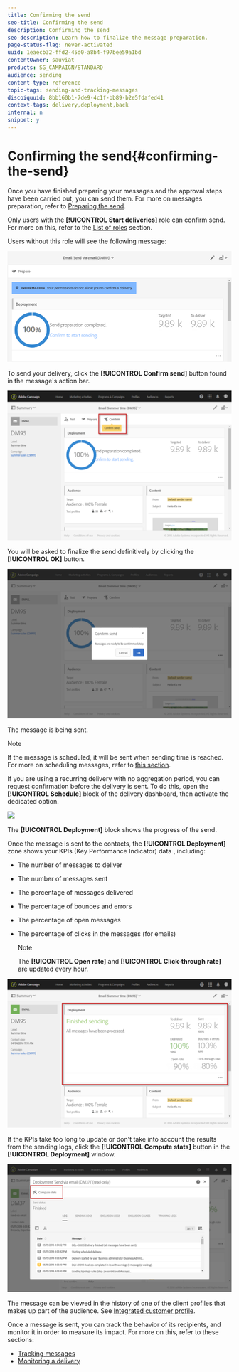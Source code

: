 ```yaml
---
title: Confirming the send
seo-title: Confirming the send
description: Confirming the send
seo-description: Learn how to finalize the message preparation.
page-status-flag: never-activated
uuid: 1eaecb32-ffd2-45d0-a8b4-f97bee59a1bd
contentOwner: sauviat
products: SG_CAMPAIGN/STANDARD
audience: sending
content-type: reference
topic-tags: sending-and-tracking-messages
discoiquuid: 8bb160b1-7de9-4c1f-bb89-b2e5fdafed41
context-tags: delivery,deployment,back
internal: n
snippet: y
---
```


# Confirming the send{#confirming-the-send}

Once you have finished preparing your messages and the approval steps have been carried out, you can send them. For more on messages preparation, refer to [Preparing the send](../../sending/using/preparing-the-send.md).

Only users with the **[!UICONTROL Start deliveries]** role can confirm send. For more on this, refer to the [List of roles](../../administration/using/list-of-roles.md) section.

Users without this role will see the following message: 

![](assets/confirm_delivery_2.png)

To send your delivery, click the **[!UICONTROL Confirm send]** button found in the message's action bar.

![](assets/confirm_delivery.png)

You will be asked to finalize the send definitively by clicking the **[!UICONTROL OK]** button.

![](assets/confirm_delivery1.png)

The message is being sent.

>[!NOTE]
>
>If the message is scheduled, it will be sent when sending time is reached. For more on scheduling messages, refer to [this section](../../sending/using/about-scheduling-messages.md).

If you are using a recurring delivery with no aggregation period, you can request confirmation before the delivery is sent. To do this, open the **[!UICONTROL Schedule]** block of the delivery dashboard, then activate the dedicated option.

![](assets/confirmatiojn_recurring_deliveries.png)

The **[!UICONTROL Deployment]** block shows the progress of the send.

Once the message is sent to the contacts, the **[!UICONTROL Deployment]** zone shows your KPIs (Key Performance Indicator) data , including:

* The number of messages to deliver
* The number of messages sent
* The percentage of messages delivered
* The percentage of bounces and errors
* The percentage of open messages
* The percentage of clicks in the messages (for emails)

  >[!NOTE]
  >
  >The **[!UICONTROL Open rate]** and **[!UICONTROL Click-through rate]** are updated every hour.

![](assets/sending_delivery.png)

If the KPIs take too long to update or don't take into account the results from the sending logs, click the **[!UICONTROL Compute stats]** button in the **[!UICONTROL Deployment]** window.

![](assets/sending_delivery7.png)

The message can be viewed in the history of one of the client profiles that makes up part of the audience. See [Integrated customer profile](../../audiences/using/integrated-customer-profile.md).

Once a message is sent, you can track the behavior of its recipients, and monitor it in order to measure its impact. For more on this, refer to these sections:

* [Tracking messages](../../sending/using/tracking-messages.md)
* [Monitoring a delivery](../../sending/using/monitoring-a-delivery.md)

